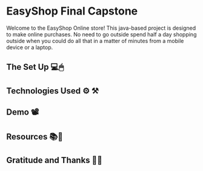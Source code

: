 # EasyShop Final Capstone
Welcome to the EasyShop Online store! This java-based project is designed to make online purchases.
No need to go outside spend half a day shopping outside when you could do all that in a matter of 
minutes from a mobile device or a laptop. 

## The Set Up 💻🖱

## Technologies Used ⚙ ⚒

## Demo 📽

## Resources 📚📑

## Gratitude and Thanks 🙏🙌
